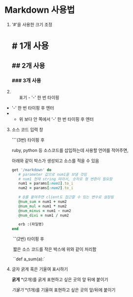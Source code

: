 #  Markdown 사용법

1. '#'을 사용한 크기 조정

   # # 1개 사용

   ## ## 2개 사용

   ### ### 3개 사용



2. <ul>표기
   - '-' 한 번 타이핑

- '-' 한 번 타이핑 후 엔터
- - 위 보다 안 쪽에서 '-' 한 번 타이핑 후 엔터



3. 소스 코드 입력 창 

   **```**(3번) 타이핑 후 

   ruby, python 등 소스코드를 삽입하는데 사용할 언어를 적어주면, 

   아래와 같이 박스가 생성되고 소스를 적을 수 있음 

    ```ruby
   get '/markdown' do
       # parameter 값으로 num1을 보낼 것임
       # num1 현재 string 따라서, 숫자로 형 변환이 필요함
       num1 = params[:num1].to_i
       num2 = params[:num2].to_i
       
       # @를 붙여주면 client도 접근할 수 있는 변수로 설정됨
       @num_sum = num1 + num2
       @num_mul = num1 * num2
       @num_minus = num1 - num2
       @num_divi = num1 / num2
       
       erb :(파일명)
   end
   ```



   ​	**``**(2번)  타이핑 후

   ​	짧은 소스 코드를 작은 박스에 위와 같이 처리함

   ​	``def a_sum(a):`



4. 글자 굵게 혹은 기울여 표시하기

   **굵게** *(2개)를 굵게 표현하고 싶은 곳의 앞 뒤에 붙이기

   *기울기* *(1개)를 기울여 표현하고 싶은 곳의 앞/뒤에 붙이기

